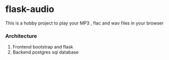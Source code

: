 # flask-audio

This is a hobby project to play your MP3 , flac and wav files in your browser

### Architecture

1. Frontend 
   bootstrap and flask 
2. Backend
   postgres sql database


